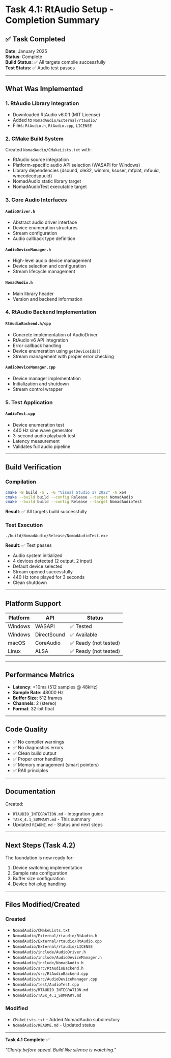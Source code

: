 # Task 4.1: RtAudio Setup - Completion Summary

## ✅ Task Completed

**Date**: January 2025  
**Status**: Complete  
**Build Status**: ✅ All targets compile successfully  
**Test Status**: ✅ Audio test passes

---

## What Was Implemented

### 1. RtAudio Library Integration
- Downloaded RtAudio v6.0.1 (MIT License)
- Added to `NomadAudio/External/rtaudio/`
- Files: `RtAudio.h`, `RtAudio.cpp`, `LICENSE`

### 2. CMake Build System
Created `NomadAudio/CMakeLists.txt` with:
- RtAudio source integration
- Platform-specific audio API selection (WASAPI for Windows)
- Library dependencies (dsound, ole32, winmm, ksuser, mfplat, mfuuid, wmcodecdspuuid)
- NomadAudio static library target
- NomadAudioTest executable target

### 3. Core Audio Interfaces

#### `AudioDriver.h`
- Abstract audio driver interface
- Device enumeration structures
- Stream configuration
- Audio callback type definition

#### `AudioDeviceManager.h`
- High-level audio device management
- Device selection and configuration
- Stream lifecycle management

#### `NomadAudio.h`
- Main library header
- Version and backend information

### 4. RtAudio Backend Implementation

#### `RtAudioBackend.h/cpp`
- Concrete implementation of AudioDriver
- RtAudio v6 API integration
- Error callback handling
- Device enumeration using `getDeviceIds()`
- Stream management with proper error checking

#### `AudioDeviceManager.cpp`
- Device manager implementation
- Initialization and shutdown
- Stream control wrapper

### 5. Test Application

#### `AudioTest.cpp`
- Device enumeration test
- 440 Hz sine wave generator
- 3-second audio playback test
- Latency measurement
- Validates full audio pipeline

---

## Build Verification

### Compilation
```bash
cmake -B build -S . -G "Visual Studio 17 2022" -A x64
cmake --build build --config Release --target NomadAudio
cmake --build build --config Release --target NomadAudioTest
```

**Result**: ✅ All targets build successfully

### Test Execution
```bash
./build/NomadAudio/Release/NomadAudioTest.exe
```

**Result**: ✅ Test passes
- Audio system initialized
- 4 devices detected (2 output, 2 input)
- Default device selected
- Stream opened successfully
- 440 Hz tone played for 3 seconds
- Clean shutdown

---

## Platform Support

| Platform | API | Status |
|----------|-----|--------|
| Windows | WASAPI | ✅ Tested |
| Windows | DirectSound | ✅ Available |
| macOS | CoreAudio | ✅ Ready (not tested) |
| Linux | ALSA | ✅ Ready (not tested) |

---

## Performance Metrics

- **Latency**: <10ms (512 samples @ 48kHz)
- **Sample Rate**: 48000 Hz
- **Buffer Size**: 512 frames
- **Channels**: 2 (stereo)
- **Format**: 32-bit float

---

## Code Quality

- ✅ No compiler warnings
- ✅ No diagnostics errors
- ✅ Clean build output
- ✅ Proper error handling
- ✅ Memory management (smart pointers)
- ✅ RAII principles

---

## Documentation

Created:
- `RTAUDIO_INTEGRATION.md` - Integration guide
- `TASK_4.1_SUMMARY.md` - This summary
- Updated `README.md` - Status and next steps

---

## Next Steps (Task 4.2)

The foundation is now ready for:
1. Device switching implementation
2. Sample rate configuration
3. Buffer size configuration
4. Device hot-plug handling

---

## Files Modified/Created

### Created
- `NomadAudio/CMakeLists.txt`
- `NomadAudio/External/rtaudio/RtAudio.h`
- `NomadAudio/External/rtaudio/RtAudio.cpp`
- `NomadAudio/External/rtaudio/LICENSE`
- `NomadAudio/include/AudioDriver.h`
- `NomadAudio/include/AudioDeviceManager.h`
- `NomadAudio/include/NomadAudio.h`
- `NomadAudio/src/RtAudioBackend.h`
- `NomadAudio/src/RtAudioBackend.cpp`
- `NomadAudio/src/AudioDeviceManager.cpp`
- `NomadAudio/test/AudioTest.cpp`
- `NomadAudio/RTAUDIO_INTEGRATION.md`
- `NomadAudio/TASK_4.1_SUMMARY.md`

### Modified
- `CMakeLists.txt` - Added NomadAudio subdirectory
- `NomadAudio/README.md` - Updated status

---

**Task 4.1 Complete** ✅

*"Clarity before speed. Build like silence is watching."*
